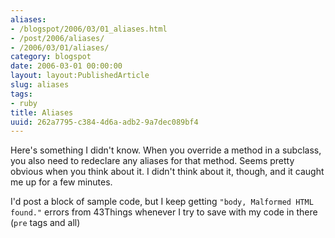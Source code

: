 ```yaml
---
aliases:
- /blogspot/2006/03/01_aliases.html
- /post/2006/aliases/
- /2006/03/01/aliases/
category: blogspot
date: 2006-03-01 00:00:00
layout: layout:PublishedArticle
slug: aliases
tags:
- ruby
title: Aliases
uuid: 262a7795-c384-4d6a-adb2-9a7dec089bf4
---
```


Here's something I didn't know. When you override a method in a subclass, you
also need to redeclare any aliases for that method. Seems pretty obvious when
you think about it. I didn't think about it, though, and it caught me up for a
few minutes.
<!--more-->

I'd post a block of sample code, but I keep getting `"body, Malformed HTML found."`
errors from 43Things whenever I try to save with my code in there (`pre` tags and
all)